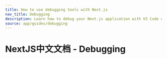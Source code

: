 ```yaml
---
title: How to use debugging tools with Next.js
nav_title: Debugging
description: Learn how to debug your Next.js application with VS Code or Chrome DevTools.
source: app/guides/debugging
---
```


# NextJS中文文档 - Debugging
